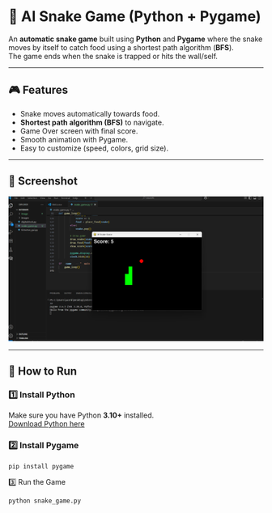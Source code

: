 # 🐍 AI Snake Game (Python + Pygame)

An **automatic snake game** built using **Python** and **Pygame** where the snake moves by itself to catch food using a shortest path algorithm (**BFS**).  
The game ends when the snake is trapped or hits the wall/self.

---

## 🎮 Features
- Snake moves automatically towards food.
- **Shortest path algorithm (BFS)** to navigate.
- Game Over screen with final score.
- Smooth animation with Pygame.
- Easy to customize (speed, colors, grid size).

---

## 📸 Screenshot

![Snake Game Screenshot](screenshot.png)

---

## 🚀 How to Run

### 1️⃣ Install Python
Make sure you have Python **3.10+** installed.  
[Download Python here](https://www.python.org/downloads/)

### 2️⃣ Install Pygame
```bash
pip install pygame
```
3️⃣ Run the Game
```bash
python snake_game.py
